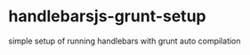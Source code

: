 handlebarsjs-grunt-setup
========================

simple setup of running handlebars with grunt auto compilation

